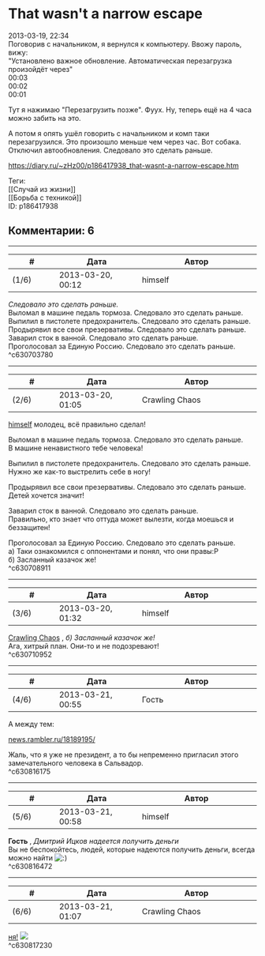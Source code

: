 That wasn't a narrow escape
===========================

  
2013-03-19, 22:34  
 Поговорив с начальником, я вернулся к компьютеру. Ввожу пароль, вижу:   
 "Установлено важное обновление. Автоматическая перезагрузка произойдёт через"   
 00:03   
 00:02   
 00:01   
   
 Тут я нажимаю "Перезагрузить позже". Фуух. Ну, теперь ещё на 4 часа можно забить на это.   
   
 А потом я опять ушёл говорить с начальником и комп таки перезагрузился. Это произошло меньше чем через час. Вот собака. Отключил автообновления. Следовало это сделать раньше.   
  
<https://diary.ru/~zHz00/p186417938_that-wasnt-a-narrow-escape.htm>  
  
Теги:  
[[Случай из жизни]]  
[[Борьба с техникой]]  
ID: p186417938  


Комментарии: 6
--------------

  


---



|         #         |              Дата              |                     Автор                     |           ID           |
| --- | --- | --- | --- |
| (1/6) | 2013-03-20, 00:12 | himself | c630703780 |

  
  *Следовало это сделать раньше.*    
 Выломал в машине педаль тормоза. Следовало это сделать раньше.   
 Выпилил в пистолете предохранитель. Следовало это сделать раньше.   
 Продырявил все свои презервативы. Следовало это сделать раньше.   
 Заварил сток в ванной. Следовало это сделать раньше.   
 Проголосовал за Единую Россию. Следовало это сделать раньше.   
 ^c630703780

---



|         #         |              Дата              |                     Автор                     |           ID           |
| --- | --- | --- | --- |
| (2/6) | 2013-03-20, 01:05 | Crawling Chaos | c630708911 |

  
  [himself](http://himself.diary.ru "void")  молодец, всё правильно сделал!   
   
  Выломал в машине педаль тормоза. Следовало это сделать раньше.    
 В машине ненавистного тебе человека!   
   
  Выпилил в пистолете предохранитель. Следовало это сделать раньше.    
 Нужно же как-то выстрелить себе в ногу!   
   
  Продырявил все свои презервативы. Следовало это сделать раньше.    
 Детей хочется значит!   
   
  Заварил сток в ванной. Следовало это сделать раньше.    
 Правильно, кто знает что оттуда может вылезти, когда моешься и беззащитен!   
   
  Проголосовал за Единую Россию. Следовало это сделать раньше.    
 а) Таки ознакомился с оппонентами и понял, что они правы:Р   
 б) Засланный казачок же!   
 ^c630708911

---



|         #         |              Дата              |                     Автор                     |           ID           |
| --- | --- | --- | --- |
| (3/6) | 2013-03-20, 01:32 | himself | c630710952 |

  
  [Crawling Chaos](http://degozaru.diary.ru "de gozaru")  ,  *б) Засланный казачок же!*    
 Ага, хитрый план. Они-то и не подозревают!   
 ^c630710952

---



|         #         |              Дата              |                     Автор                     |           ID           |
| --- | --- | --- | --- |
| (4/6) | 2013-03-21, 00:55 | Гость | c630816175 |

  
 А между тем:   
   
  [news.rambler.ru/18189195/](http://news.rambler.ru/18189195/)    
   
 Жаль, что я уже не президент, а то бы непременно пригласил этого замечательного человека в Сальвадор.   
 ^c630816175

---



|         #         |              Дата              |                     Автор                     |           ID           |
| --- | --- | --- | --- |
| (5/6) | 2013-03-21, 00:58 | himself | c630816472 |

  
  **Гость**  ,  *Дмитрий Ицков надеется получить деньги*    
 Вы не беспокойтесь, людей, которые надеются получить деньги, всегда можно найти ![:)](http://static.diary.ru/picture/3.gif)   
 ^c630816472

---



|         #         |              Дата              |                     Автор                     |           ID           |
| --- | --- | --- | --- |
| (6/6) | 2013-03-21, 01:07 | Crawling Chaos | c630817230 |

  
  [ня!](https://zHz00.diary.ru/p186417938.htm?index=1#linkmore186417938m1)    ![](http://s017.radikal.ru/i439/1303/ad/b5ff0db50363.jpg)     
 ^c630817230